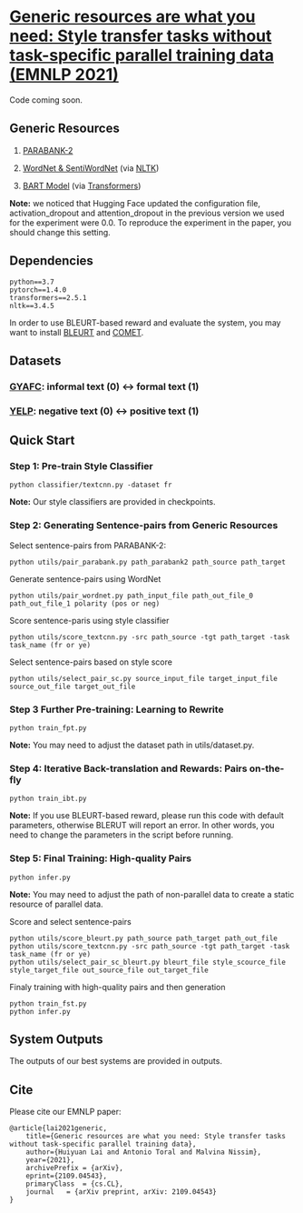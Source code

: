 
# [Generic resources are what you need: Style transfer tasks without task-specific parallel training data (EMNLP 2021)](https://arxiv.org/pdf/2109.04543.pdf)

Code coming soon.

## Generic Resources
1. [PARABANK-2](http://decomp.io/projects/parabank2/)

2. [WordNet & SentiWordNet](https://www.nltk.org/) (via [NLTK](https://www/nltk/org/))

3. [BART Model](https://huggingface.co/models) (via [Transformers](https://huggingface.co/transformers/))

**Note:** we noticed that Hugging Face updated the configuration file, activation_dropout and attention_dropout in the previous version we used for the experiment were 0.0. To reproduce the experiment in the paper, you should change this setting.


## Dependencies
```
python==3.7
pytorch==1.4.0
transformers==2.5.1
nltk==3.4.5
```
In order to use BLEURT-based reward and evaluate the system, you may want to install [BLEURT](https://github.com/google-research/bleurt) and [COMET](https://github.com/Unbabel/COMET).

## Datasets
### [GYAFC](https://github.com/raosudha89/GYAFC-corpus): informal text (0) <-> formal text (1)
### [YELP](https://github.com/lijuncen/Sentiment-and-Style-Transfer/tree/master/data/yelp): negative text (0) <-> positive text (1)

## Quick Start

### Step 1: Pre-train Style Classifier
```
python classifier/textcnn.py -dataset fr 
```
**Note:** Our style classifiers are provided in checkpoints.


### Step 2: Generating Sentence-pairs from Generic Resources

Select sentence-pairs from PARABANK-2:
```
python utils/pair_parabank.py path_parabank2 path_source path_target
```

Generate sentence-pairs using WordNet
```
python utils/pair_wordnet.py path_input_file path_out_file_0 path_out_file_1 polarity (pos or neg)
```

Score sentence-paris using style classifier
```
python utils/score_textcnn.py -src path_source -tgt path_target -task task_name (fr or ye)
```

Select sentence-pairs based on style score
```
python utils/select_pair_sc.py source_input_file target_input_file source_out_file target_out_file
```


### Step 3 Further Pre-training: Learning to Rewrite
```
python train_fpt.py
```
**Note:** You may need to adjust the dataset path in utils/dataset.py. 


### Step 4: Iterative Back-translation and Rewards: Pairs on-the-fly
```
python train_ibt.py
```
**Note:** If you use BLEURT-based reward, please run this code with default parameters, otherwise BLERUT will report an error. In other words, you need to change the parameters in the script before running.


### Step 5: Final Training: High-quality Pairs
```
python infer.py
```
**Note:** You may need to adjust the path of non-parallel data to create a static resource of parallel data. 

Score and select sentence-pairs
```
python utils/score_bleurt.py path_source path_target path_out_file
python utils/score_textcnn.py -src path_source -tgt path_target -task task_name (fr or ye)
python utils/select_pair_sc_bleurt.py bleurt_file style_scource_file style_target_file out_source_file out_target_file
```

Finaly training with high-quality pairs and then generation
```
python train_fst.py
python infer.py
```

## System Outputs
The outputs of our best systems are provided in outputs.


## Cite
Please cite our EMNLP paper:
```
@article{lai2021generic,
    title={Generic resources are what you need: Style transfer tasks without task-specific parallel training data}, 
    author={Huiyuan Lai and Antonio Toral and Malvina Nissim},
    year={2021}, 
    archivePrefix = {arXiv},
    eprint={2109.04543},
    primaryClass  = {cs.CL},
    journal   = {arXiv preprint, arXiv: 2109.04543}
}
```
